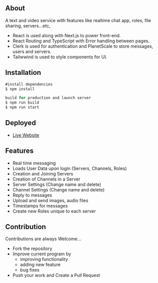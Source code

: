 ## About

A text and video service with features like realtime chat app, roles, file sharing, servers...etc,
- React is used along with Next.js to power front-end.
- React Routing and TypeScript with Error handling between pages.
- Clerk is used for authentication and PlanetScale to store messages, users and servers.
- Tailwwind is used to style components for UI.

## Installation
```js
#install dependencies
$ npm install

build for production and launch server
$ npm run build
$ npm run start
```

## Deployed

- [Live Website](https://riffle-production.up.railway.app/)

## Features
-   Real time messaging 
-   Loads User Data upon login (Servers, Channels, Roles)
-   Creation and Joining Servers
-   Creation of Channels in a Server
-   Server Settings (Change name and delete)
-   Channel Settings (Change name and delete)
-   Reply to messages
-   Upload and send images, audio files
-   Timestamps for messages
-   Create new Roles unique to each server

## Contribution
Contributions are always Welcome...

-   Fork the repository
-   Improve current program by
    -   improving functionality
    -   adding new feature
    -   bug fixes
-   Push your work and Create a Pull Request
